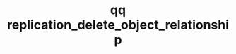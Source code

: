 ---
category: replication
command: replication_delete_object_relationship
keywords: qq, qq_cli, replication_delete_object_relationship
optional_options:
- alternate: []
  help: Unique identifier of the object replication relationship
  name: --id
  required: true
permalink: /qq-cli-command-guide/replication/replication_delete_object_relationship.html
positional_options: []
sidebar: qq_cli_command_reference_sidebar
summary: This section explains how to use the <code>qq replication_delete_object_relationship</code>
  command.
synopsis: Delete the specified object replication relationship, which must not be
  running a job.
title: qq replication_delete_object_relationship
usage: qq replication_delete_object_relationship [-h] --id ID

---